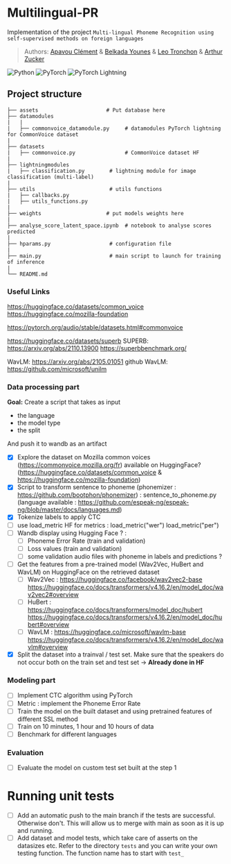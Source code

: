 # Multilingual-PR

Implementation of the project ```Multi-lingual Phoneme Recognition using self-supervised methods on foreign languages```

> Authors: [Apavou Clément](https://github.com/clementapa) & [Belkada Younes](https://github.com/younesbelkada) & [Leo Tronchon](https://github.com/leot13) & [Arthur Zucker](https://github.com/ArthurZucker)

![Python](https://img.shields.io/badge/Python-green.svg?style=plastic)
![PyTorch](https://img.shields.io/badge/PyTorch-orange.svg?style=plastic)
![PyTorch Lightning](https://img.shields.io/badge/PyTorch-Lightning-blueviolet.svg?style=plastic)

## Project structure

```
├── assets                      # Put database here
├── datamodules
|   |
|   ├── commonvoice_datamodule.py     # datamodules PyTorch lightning for CommonVoice dataset
|         
├── datasets
|   ├── commonvoice.py                # CommonVoice dataset HF
|          
├── lightningmodules
|   ├── classification.py        # lightning module for image classification (multi-label)
| 
├── utils                        # utils functions
|   ├── callbacks.py
|   ├── utils_functions.py
|
├── weights                     # put models weights here
|
├── analyse_score_latent_space.ipynb  # notebook to analyse scores predicted
|
├── hparams.py                   # configuration file
|
├── main.py                      # main script to launch for training of inference 
|
└── README.md
```

### Useful Links
https://huggingface.co/datasets/common_voice
https://huggingface.co/mozilla-foundation

https://pytorch.org/audio/stable/datasets.html#commonvoice

https://huggingface.co/datasets/superb
SUPERB: https://arxiv.org/abs/2110.13900
https://superbbenchmark.org/

WavLM: https://arxiv.org/abs/2105.01051
github WavLM: https://github.com/microsoft/unilm

### Data processing part

**Goal:** Create a script that takes as input
- the language
- the model type
- the split 
 
And push it to wandb as an artifact


- [X] Explore the dataset on Mozilla common voices (https://commonvoice.mozilla.org/fr) available on HuggingFace? (https://huggingface.co/datasets/common_voice & https://huggingface.co/mozilla-foundation)
- [X] Script to transform sentence to phoneme (phonemizer : https://github.com/bootphon/phonemizer) : sentence_to_phoneme.py (language available : https://github.com/espeak-ng/espeak-ng/blob/master/docs/languages.md)
- [X] Tokenize labels to apply CTC
- [ ] use load_metric HF for metrics : load_metric("wer") load_metric("per")
- [ ] Wandb display using Hugging Face ? :
    - [ ] Phoneme Error Rate (train and validation)
    - [ ] Loss values (train and validation)
    - [ ] some validation audio files with phoneme in labels and predictions ?
- [ ] Get the features from a pre-trained model (Wav2Vec, HuBert and WavLM) on HuggingFace on the retrieved dataset
    - [ ] Wav2Vec : https://huggingface.co/facebook/wav2vec2-base https://huggingface.co/docs/transformers/v4.16.2/en/model_doc/wav2vec2#overview
    - [ ] HuBert : https://huggingface.co/docs/transformers/model_doc/hubert https://huggingface.co/docs/transformers/v4.16.2/en/model_doc/hubert#overview
    - [ ] WavLM : https://huggingface.co/microsoft/wavlm-base https://huggingface.co/docs/transformers/v4.16.2/en/model_doc/wavlm#overview
- [X] Split the dataset into a trainval / test set. Make sure that the speakers do not occur both on the train set and test set -> **Already done in HF**

### Modeling part

- [ ] Implement CTC algorithm using PyTorch
- [ ] Metric : implement the Phoneme Error Rate
- [ ] Train the model on the built dataset and using pretrained features of different SSL method
- [ ] Train on 10 minutes, 1 hour and 10 hours of data
- [ ] Benchmark for different languages

### Evaluation

- [ ] Evaluate the model on custom test set built at the step 1

# Running unit tests

- [ ] Add an automatic push to the main branch if the tests are successful. Otherwise don't. This will allow us to merge with main as soon as it is up and running.
- [ ] Add dataset and model tests, which take care of asserts on the datasizes etc. 
Refer to the directory ```tests``` and you can write your own testing function. The function name has to start with ```test_```
